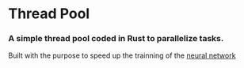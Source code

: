 # Thread Pool
### A simple thread pool coded in Rust to parallelize tasks.

Built with the purpose to speed up the trainning of the [neural network](https://github.com/Pyrrhos512/Rust-neural)
